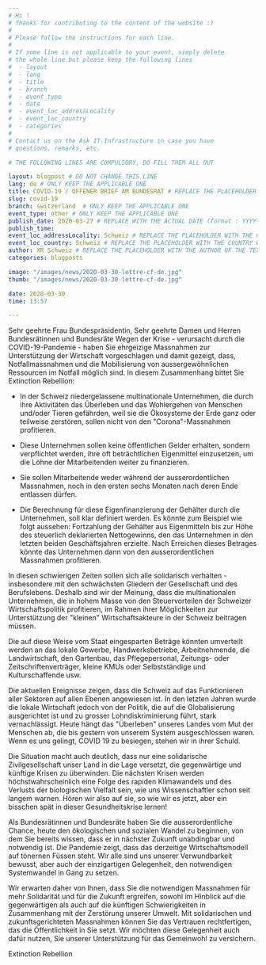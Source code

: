 ```yaml
---
# Hi !
# Thanks for contributing to the content of the website :)
#
# Please follow the instructions for each line.
#
# If some line is not applicable to your event, simply delete
# the whole line but please keep the following lines
#  - layout
#  - lang
#  - title
#  - branch
#  - event_type
#  - date
#  - event_loc_addressLocality
#  - event_loc_country
#  - categories
#
# Contact us on the Ask IT-Infrastructure in case you have
# questions, remarks, etc.

# THE FOLLOWING LINES ARE COMPULSORY, DO FILL THEM ALL OUT

layout: blogpost # DO NOT CHANGE THIS LINE
lang: de # ONLY KEEP THE APPLICABLE ONE
title: COVID-19 / OFFENER BRIEF AM BUNDESRAT # REPLACE THE PLACEHOLDER WITH THE TITLE OF THE EVENT
slug: covid-19
branch: switzerland  # ONLY KEEP THE APPLICABLE ONE
event_type: other # ONLY KEEP THE APPLICABLE ONE
publish_date: 2020-03-27 # REPLACE WITH THE ACTUAL DATE (format : YYYY-MM-DD)
publish_time:
event_loc_addressLocality: Schweiz # REPLACE THE PLACEHOLDER WITH THE CITY WHERE THE EVENT TAKES PLACE
event_loc_country: Schweiz # REPLACE THE PLACEHOLDER WITH THE COUNTRY WHERE THE EVENT TAKES PLACE
author: XR Schweiz # REPLACE THE PLACEHOLDER WITH THE AUTHOR OF THE TEXT
categories: blogposts

image: "/images/news/2020-03-30-lettre-cf-de.jpg"
thumb: "/images/news/2020-03-30-lettre-cf-de.jpg"

date: 2020-03-30
time: 13:57

---
```


Sehr geehrte Frau Bundespräsidentin, Sehr geehrte Damen und Herren Bundesrätinnen und Bundesräte
Wegen der Krise - verursacht durch die COVID-19-Pandemie - haben Sie ehrgeizige Massnahmen zur Unterstützung der
Wirtschaft vorgeschlagen und damit gezeigt, dass, Notfallmassnahmen und die Mobilisierung von aussergewöhnlichen
Ressourcen im Notfall möglich sind. In diesem Zusammenhang bittet Sie Extinction Rebellion:

-  In der Schweiz niedergelassene multinationale Unternehmen, die durch ihre Aktivitäten das Überleben und das Wohlergehen
von Menschen und/oder Tieren gefährden, weil sie die Ökosysteme der Erde ganz oder teilweise zerstören, sollen nicht von den
"Corona"-Massnahmen profitieren.

- Diese Unternehmen sollen keine öffentlichen Gelder erhalten, sondern verpflichtet werden, ihre oft beträchtlichen Eigenmittel
einzusetzen, um die Löhne der Mitarbeitenden weiter zu finanzieren.

- Sie sollen Mitarbeitende weder während der ausserordentlichen Massnahmen, noch in den ersten sechs Monaten nach deren
Ende entlassen dürfen.

- Die Berechnung für diese Eigenfinanzierung der Gehälter durch die Unternehmen, soll klar definiert werden. Es könnte zum
Beispiel wie folgt aussehen: Fortzahlung der Gehälter aus Eigenmitteln bis zur Höhe des steuerlich deklarierten Nettogewinns,
den das Unternehmen in den letzten beiden Geschäftsjahren erzielte. Nach Erreichen dieses Betrages könnte das Unternehmen
dann von den ausserordentlichen Massnahmen profitieren.

In diesen schwierigen Zeiten sollen sich alle solidarisch verhalten - insbesondere mit den schwächsten Gliedern der Gesellschaft
und des Berufslebens. Deshalb sind wir der Meinung, dass die multinationalen Unternehmen, die in hohem Masse von den
Steuervorteilen der Schweizer Wirtschaftspolitik profitieren, im Rahmen ihrer Möglichkeiten zur Unterstützung der "kleinen"
Wirtschaftsakteure in der Schweiz beitragen müssen.

Die auf diese Weise vom Staat eingesparten Beträge könnten umverteilt werden an das lokale Gewerbe, Handwerksbetriebe,
Arbeitnehmende, die Landwirtschaft, den Gartenbau, das Pflegepersonal, Zeitungs- oder Zeitschriftenverträger, kleine KMUs
oder Selbstständige und Kulturschaffende usw.

Die aktuellen Ereignisse zeigen, dass die Schweiz auf das Funktionieren aller Sektoren auf allen Ebenen angewiesen ist. In den
letzten Jahren wurde die lokale Wirtschaft jedoch von der Politik, die auf die Globalisierung ausgerichtet ist und zu grosser Lohndiskriminierung
führt, stark vernachlässigt. Heute hängt das "Überleben" unseres Landes vom Mut der Menschen ab, die bis gestern von unserem System ausgeschlossen waren. Wenn es uns gelingt, COVID 19 zu besiegen, stehen wir in ihrer Schuld.

Die Situation macht auch deutlich, dass nur eine solidarische Zivilgesellschaft unser Land in die Lage versetzt, die gegenwärtige
und künftige Krisen zu überwinden. Die nächsten Krisen werden höchstwahrscheinlich eine Folge des rapiden Klimawandels und
des Verlusts der biologischen Vielfalt sein, wie uns Wissenschaftler schon seit langem warnen. Hören wir also auf sie, so wie wir
es jetzt, aber ein bisschen spät in dieser Gesundheitskrise lernen!

Als Bundesrätinnen und Bundesräte haben Sie die ausserordentliche Chance, heute den ökologischen und sozialen Wandel zu
beginnen, von dem Sie bereits wissen, dass er in nächster Zukunft unabdingbar und notwendig ist. Die Pandemie zeigt, dass das
derzeitige Wirtschaftsmodell auf tönernen Füssen steht. Wir alle sind uns unserer Verwundbarkeit bewusst, aber auch der einzigartigen
Gelegenheit, den notwendigen Systemwandel in Gang zu setzen.

Wir erwarten daher von Ihnen, dass Sie die notwendigen Massnahmen für mehr Solidarität und für die Zukunft ergreifen, sowohl
im Hinblick auf die gegenwärtigen als auch auf die künftigen Schwierigkeiten in Zusammenhang mit der Zerstörung unserer
Umwelt. Mit solidarischen und zukunftsgerichteten Massnahmen können Sie das Vertrauen rechtfertigen, das die Öffentlichkeit
in Sie setzt. Wir möchten diese Gelegenheit auch dafür nutzen, Sie unserer Unterstützung für das Gemeinwohl zu versichern.

Extinction Rebellion
